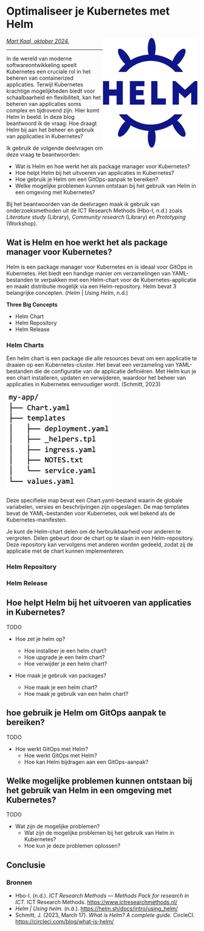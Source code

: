 # Optimaliseer je Kubernetes met Helm

<img src="plaatjes/helm.svg" width="250" align="right" alt="mdbook logo om weg te halen" title="maar vergeet de alt tekst niet">

*[Mart Kaal, oktober 2024.](https://github.com/hanaim-devops/devops-blog-MartKaal)*
<hr/>

In de wereld van moderne softwareontwikkeling speelt Kubernetes een cruciale rol in het beheren van containerized applicaties. Terwijl Kubernetes krachtige mogelijkheden biedt voor schaalbaarheid en flexibiliteit, kan het beheren van applicaties soms complex en tijdrovend zijn. Hier komt Helm in beeld. In deze blog beantwoord ik de vraag: Hoe draagt Helm bij aan het beheer en gebruik van applicaties in Kubernetes?

Ik gebruik de volgende deelvragen om deze vraag te beantwoorden:

- Wat is Helm en hoe werkt het als package manager voor Kubernetes?
- Hoe helpt Helm bij het uitvoeren van applicaties in Kubernetes?
- Hoe gebruik je Helm om een GitOps-aanpak te bereiken?
- Welke mogelijke problemen kunnen ontstaan bij het gebruik van Helm in een omgeving met Kubernetes?


Bij het beantwoorden van de deelvragen maak ik gebruik van onderzoeksmethoden uit de ICT Research Methods (Hbo-I, n.d.) zoals *Literature study* (Library), *Community research* (Library) en *Prototyping* (Workshop).

## Wat is Helm en hoe werkt het als package manager voor Kubernetes?
Helm is een package manager voor Kubernetes en is ideaal voor GitOps in Kubernetes. Het biedt een handige manier om verzamelingen van YAML-bestanden te verpakken met een Helm-chart voor de Kubernetes-applicatie en maakt distributie mogelijk via een Helm-repository. Helm bevat 3 belangrijke concepten. (*Helm* | *Using Helm*, n.d.)

**Three Big Concepts**
- Helm Chart
- Helm Repository
- Helm Release

### Helm Charts

Een helm chart is een package die alle resources bevat om een applicatie te draaien op een Kubernetes-cluster. Het bevat een verzameling van YAML-bestanden die de configuratie van de applicatie definiëren. Met Helm kun je een chart installeren, updaten en verwijderen, waardoor het beheer van applicaties in Kubernetes eenvoudiger wordt. (Schmitt, 2023)

![helm-chart-example-1.webp](plaatjes%2Fhelm-chart-example-1.webp)

Deze specifieke map bevat een Chart.yaml-bestand waarin de globale variabelen, versies en beschrijvingen zijn opgeslagen. De map templates bevat de YAML-bestanden voor Kubernetes, ook wel bekend als de Kubernetes-manifesten.

Je kunt de Helm-chart delen om de herbruikbaarheid voor anderen te vergroten. Delen gebeurt door de chart op te slaan in een Helm-repository. Deze repository kan vervolgens met anderen worden gedeeld, zodat zij de applicatie met de chart kunnen implementeren.

### Helm Repository

### Helm Release

## Hoe helpt Helm bij het uitvoeren van applicaties in Kubernetes?

TODO
- Hoe zet je helm op?
    - Hoe installeer je een helm chart?
    - Hoe upgrade je een helm chart?
    - Hoe verwijder je een helm chart?

- Hoe maak je gebruik van packages?
    - Hoe maak je een helm chart?
    - Hoe maak je gebruik van een helm chart?

## hoe gebruik je Helm om GitOps aanpak te bereiken?

TODO
- Hoe werkt GitOps met Helm?
    - Hoe werkt GitOps met Helm?
    - Hoe kan Helm bijdragen aan een GitOps-aanpak?

## Welke mogelijke problemen kunnen ontstaan bij het gebruik van Helm in een omgeving met Kubernetes?

TODO
- Wat zijn de mogelijke problemen?
    - Wat zijn de mogelijke problemen bij het gebruik van Helm in Kubernetes?
    - Hoe kun je deze problemen oplossen?

## Conclusie
 

### Bronnen
- Hbo-I. (n.d.). *ICT Research Methods — Methods Pack for research in ICT.* ICT Research Methods. https://www.ictresearchmethods.nl/
- *Helm | Using helm.* (n.d.). https://helm.sh/docs/intro/using_helm/
- Schmitt, J. (2023, March 17). *What is Helm? A complete guide.* CircleCI. https://circleci.com/blog/what-is-helm/